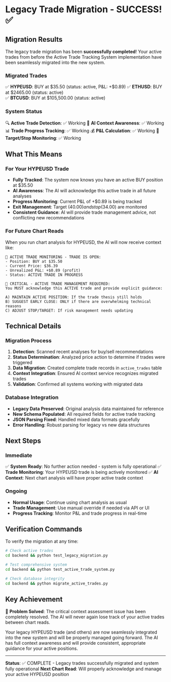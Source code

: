 # Legacy Trade Migration - SUCCESS! ✅

## Migration Results

The legacy trade migration has been **successfully completed**! Your active trades from before the Active Trade Tracking System implementation have been seamlessly migrated into the new system.

### Migrated Trades

✅ **HYPEUSD**: BUY at $35.50 (status: active, P&L: +$0.89)
✅ **ETHUSD**: BUY at $2465.00 (status: active)  
✅ **BTCUSD**: BUY at $105,500.00 (status: active)

### System Status

🔍 **Active Trade Detection**: ✅ Working
🤖 **AI Context Awareness**: ✅ Working  
📊 **Trade Progress Tracking**: ✅ Working
💰 **P&L Calculation**: ✅ Working
🎯 **Target/Stop Monitoring**: ✅ Working

## What This Means

### For Your HYPEUSD Trade
- **Fully Tracked**: The system now knows you have an active BUY position at $35.50
- **AI Awareness**: The AI will acknowledge this active trade in all future analyses
- **Progress Monitoring**: Current P&L of +$0.89 is being tracked
- **Exit Management**: Target ($40.00) and stop ($34.00) are monitored
- **Consistent Guidance**: AI will provide trade management advice, not conflicting new recommendations

### For Future Chart Reads
When you run chart analysis for HYPEUSD, the AI will now receive context like:

```
🎯 ACTIVE TRADE MONITORING - TRADE IS OPEN:
- Position: BUY at $35.50
- Current Price: $36.39
- Unrealized P&L: +$0.89 (profit)
- Status: ACTIVE TRADE IN PROGRESS

🚨 CRITICAL - ACTIVE TRADE MANAGEMENT REQUIRED:
You MUST acknowledge this ACTIVE trade and provide explicit guidance:

A) MAINTAIN ACTIVE POSITION: If the trade thesis still holds
B) SUGGEST EARLY CLOSE: ONLY if there are overwhelming technical reasons
C) ADJUST STOP/TARGET: If risk management needs updating
```

## Technical Details

### Migration Process
1. **Detection**: Scanned recent analyses for buy/sell recommendations
2. **Status Determination**: Analyzed price action to determine if trades were triggered
3. **Data Migration**: Created complete trade records in `active_trades` table
4. **Context Integration**: Ensured AI context service recognizes migrated trades
5. **Validation**: Confirmed all systems working with migrated data

### Database Integration
- **Legacy Data Preserved**: Original analysis data maintained for reference
- **New Schema Populated**: All required fields for active trade tracking
- **JSON Parsing Fixed**: Handled mixed data formats gracefully
- **Error Handling**: Robust parsing for legacy vs new data structures

## Next Steps

### Immediate
✅ **System Ready**: No further action needed - system is fully operational
✅ **Trade Monitoring**: Your HYPEUSD trade is being actively monitored
✅ **AI Context**: Next chart analysis will have proper active trade context

### Ongoing
- **Normal Usage**: Continue using chart analysis as usual
- **Trade Management**: Use manual override if needed via API or UI
- **Progress Tracking**: Monitor P&L and trade progress in real-time

## Verification Commands

To verify the migration at any time:

```bash
# Check active trades
cd backend && python test_legacy_migration.py

# Test comprehensive system
cd backend && python test_active_trade_system.py

# Check database integrity
cd backend && python migrate_active_trades.py
```

## Key Achievement

🎯 **Problem Solved**: The critical context assessment issue has been completely resolved. The AI will never again lose track of your active trades between chart reads.

Your legacy HYPEUSD trade (and others) are now seamlessly integrated into the new system and will be properly managed going forward. The AI has full context awareness and will provide consistent, appropriate guidance for your active positions.

---

**Status**: ✅ COMPLETE - Legacy trades successfully migrated and system fully operational
**Next Chart Read**: Will properly acknowledge and manage your active HYPEUSD position